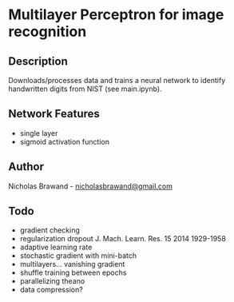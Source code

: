 # Multilayer Perceptron for image recognition

## Description
Downloads/processes data and trains a neural network to identify handwritten digits from NIST (see main.ipynb).

## Network Features
* single layer
* sigmoid activation function

## Author
Nicholas Brawand - nicholasbrawand@gmail.com

## Todo
* gradient checking
* regularization dropout J. Mach. Learn. Res. 15 2014 1929-1958
* adaptive learning rate
* stochastic gradient with mini-batch 
* multilayers... vanishing gradient
* shuffle training between epochs
* parallelizing theano
* data compression?
